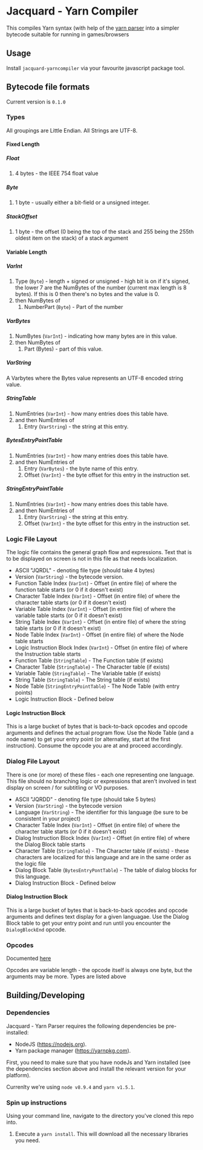 # Jacquard - Yarn Compiler

This compiles Yarn syntax (with help of the [yarn parser](https://github.com/StirfireStudios/Jacquard-YarnParser) into a simpler bytecode suitable for running in games/browsers

## Usage

Install `jacquard-yarncompiler` via your favourite javascript package tool.

## Bytecode file formats

Current version is `0.1.0`

### Types

All groupings are Little Endian. All Strings are UTF-8.

#### Fixed Length
##### Float
  1. 4 bytes - the IEEE 754 float value

##### Byte
  1. 1 byte - usually either a bit-field or a unsigned integer.

##### StackOffset
  1. 1 byte - the offset (0 being the top of the stack and 255 being the 255th oldest item on the stack) of a stack argument

#### Variable Length
##### VarInt
  1. Type (`Byte`) - length + signed or unsigned - high bit is on if it's signed, the lower 7 are the NumBytes of the number (current max length is 8 bytes). If this is 0 then there's no bytes and the value is 0.
  2. then NumBytes of 
     1. NumberPart (`Byte`) - Part of the number

##### VarBytes
  1. NumBytes (`VarInt`) - indicating how many bytes are in this value.
  2. then NumBytes of
     1. Part (Bytes) - part of this value.

##### VarString
A Varbytes where the Bytes value represents an UTF-8 encoded string value.

##### StringTable
  1. NumEntries (`VarInt`) - how many entries does this table have.
  2. and then NumEntries of
     1. Entry (`VarString`) - the string at this entry.

##### BytesEntryPointTable
  1. NumEntries (`VarInt`) - how many entries does this table have.
  2. and then NumEntries of
     1. Entry (`VarBytes`) - the byte name of this entry.
     2. Offset (`VarInt`) - the byte offset for this entry in the instruction set.

##### StringEntryPointTable
  1. NumEntries (`VarInt`) - how many entries does this table have.
  2. and then NumEntries of
     1. Entry (`VarString`) - the string at this entry.
     2. Offset (`VarInt`) - the byte offset for this entry in the instruction set.

### Logic File Layout

The logic file contains the general graph flow and expressions. Text that is to be displayed on screen is not in this file as that needs localization.

  - ASCII "JQRDL" - denoting file type (should take 4 bytes)
  - Version (`VarString`) - the bytecode version.
  - Function Table Index (`VarInt`) - Offset (in entire file) of where the function table starts (or 0 if it doesn't exist)
  - Character Table Index (`VarInt`) - Offset (in entire file) of where the character table starts (or 0 if it doesn't exist)
  - Variable Table Index (`VarInt`) - Offset (in entire file) of where the variable table starts (or 0 if it doesn't exist)
  - String Table Index (`VarInt`) - Offset (in entire file) of where the string table starts (or 0 if it doesn't exist)
  - Node Table Index (`VarInt`) - Offset (in entire file) of where the Node table starts
  - Logic Instruction Block Index (`VarInt`) - Offset (in entire file) of where the Instruction table starts
  - Function Table (`StringTable`) - The Function table (if exists)
  - Character Table (`StringTable`) - The Character table (if exists)
  - Variable Table (`StringTable`) - The Variable table (if exists)
  - String Table (`StringTable`) - The String table (if exists)
  - Node Table (`StringEntryPointTable`) - The Node Table (with entry points)
  - Logic Instruction Block - Defined below

#### Logic Instruction Block

This is a large bucket of bytes that is back-to-back opcodes and opcode arguments and defines the actual program flow. Use the Node Table (and a node name) to get your entry point (or alternatley, start at the first instruction). Consume the opcode you are at and proceed accordingly.

### Dialog File Layout

There is one (or more) of these files - each one representing one language. This file should no branching logic or expressions that aren't involved in text display on screen / for subtitling or VO purposes.

  - ASCII "JQRDD" - denoting file type (should take 5 bytes)
  - Version (`VarString`) - the bytecode version
  - Language (`VarString`) - The identifier for this language (be sure to be consistent in your project)
  - Character Table Index (`VarInt`) - Offset (in entire file) of where the character table starts (or 0 if it doesn't exist)
  - Dialog Instruction Block Index (`VarInt`) - Offset (in entire file) of where the Dialog Block table starts
  - Character Table (`StringTable`) - The Character table (if exists) - these characters are localized for this language and are in the same order as the logic file
  - Dialog Block Table (`BytesEntryPontTable`) - The table of dialog blocks for this language.
  - Dialog Instruction Block - Defined below

#### Dialog Instruction Block

This is a large bucket of bytes that is back-to-back opcodes and opcode arguments and defines text display for a given languagae. Use the Dialog Block table to get your entry point and run until you encounter the `DialogBlockEnd` opcode. 

### Opcodes

Documented [here](https://github.com/StirfireStudios/Jacquard-YarnCompiler/blob/master/src/commands/index.js#L9)

Opcodes are variable length - the opcode itself is always one byte, but the arguments may be more. Types are listed above

## Building/Developing

### Dependencies

Jacquard - Yarn Parser requires the following dependencies be pre-installed:

* NodeJS (https://nodejs.org).
* Yarn package manager (https://yarnpkg.com).

First, you need to make sure that you have nodeJs and Yarn installed (see the dependencies section above and install the relevant version for your platform).

Currenlty we're using `node v8.9.4` and `yarn v1.5.1`.

### Spin up instructions

Using your command line, navigate to the directory you've cloned this repo into.

  1. Execute a `yarn install`. This will download all the necessary libraries you need.
